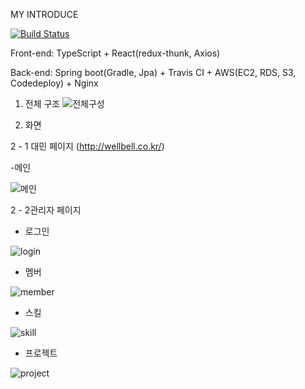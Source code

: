 MY INTRODUCE

[![Build Status](https://www.travis-ci.com/whdals7337/my-introduce.svg?branch=master)](https://www.travis-ci.com/whdals7337/my-introduce)

Front-end: TypeScript + React(redux-thunk, Axios)

Back-end: Spring boot(Gradle, Jpa) + Travis CI + AWS(EC2, RDS, S3, Codedeploy) + Nginx

1. 전체 구조
![전체구성](https://user-images.githubusercontent.com/55545105/103891768-c4ad4500-512d-11eb-83a2-071f314a2d6a.PNG)



2. 화면

2 - 1 대민 페이지 (http://wellbell.co.kr/)

-메인

![메인](https://user-images.githubusercontent.com/55545105/103889366-a5141d80-5129-11eb-967c-a39713632c1e.PNG)




2 - 2관리자 페이지

- 로그인

![login](https://user-images.githubusercontent.com/55545105/103889345-9a598880-5129-11eb-9caa-331db08e2531.PNG)


- 멤버

![member](https://user-images.githubusercontent.com/55545105/103889349-9cbbe280-5129-11eb-89fa-34de0996f472.PNG)


- 스킬

![skill](https://user-images.githubusercontent.com/55545105/103889361-a0e80000-5129-11eb-9d55-41f1f13a2750.PNG)


- 프로젝트

![project](https://user-images.githubusercontent.com/55545105/103889364-a2b1c380-5129-11eb-9cae-a1ca14066d7c.PNG)
